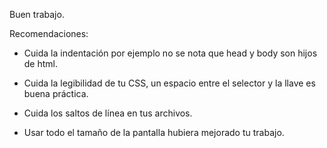 Buen trabajo.

Recomendaciones:

- Cuida la indentación por ejemplo no se nota que head y body son hijos de html.

- Cuida la legibilidad de tu CSS, un espacio entre el selector y la llave es buena práctica.

- Cuida los saltos de línea en tus archivos.

- Usar todo el tamaño de la pantalla hubiera mejorado tu trabajo.
